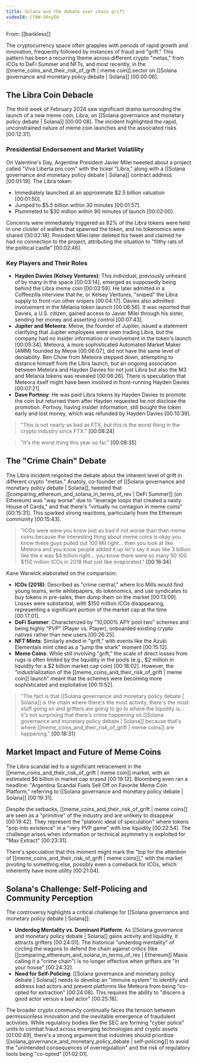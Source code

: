 ```yaml
---
title: Solana and the debate over chain grift
videoId: CfAW-S6xyEA
---
```


From: [[bankless]] <br/> 

The cryptocurrency space often grapples with periods of rapid growth and innovation, frequently followed by instances of fraud and "grift." This pattern has been a recurring theme across different crypto "metas," from ICOs to DeFi Summer and NFTs, and most recently, in the [[meme_coins_and_their_risk_of_grift | meme coin]] sector on [[Solana governance and monetary policy debate | Solana]] <a class="yt-timestamp" data-t="00:00:06">[00:00:06]</a>.

## The Libra Coin Debacle

The third week of February 2024 saw significant drama surrounding the launch of a new meme coin, Libra, on [[Solana governance and monetary policy debate | Solana]] <a class="yt-timestamp" data-t="00:00:08">[00:00:08]</a>. The incident highlighted the rapid, unconstrained nature of meme coin launches and the associated risks <a class="yt-timestamp" data-t="00:12:31">[00:12:31]</a>.

### Presidential Endorsement and Market Volatility
On Valentine's Day, Argentine President Javier Milei tweeted about a project called "Viva Liberta pro.com" with the ticker "Libra," along with a [[Solana governance and monetary policy debate | Solana]] contract address <a class="yt-timestamp" data-t="00:01:19">[00:01:19]</a>.
The Libra token:
*   Immediately launched at an approximate $2.5 billion valuation <a class="yt-timestamp" data-t="00:01:50">[00:01:50]</a>.
*   Jumped to $5.5 billion within 30 minutes <a class="yt-timestamp" data-t="00:01:57">[00:01:57]</a>.
*   Plummeted to $30 million within 90 minutes of launch <a class="yt-timestamp" data-t="00:02:00">[00:02:00]</a>.

Concerns were immediately triggered as 82% of the Libra tokens were held in one cluster of wallets that spawned the token, and no tokenomics were shared <a class="yt-timestamp" data-t="00:02:18">[00:02:18]</a>. President Milei later deleted his tweet and claimed he had no connection to the project, attributing the situation to "filthy rats of the political castle" <a class="yt-timestamp" data-t="00:02:46">[00:02:46]</a>.

### Key Players and Their Roles
*   **Hayden Davies (Kelsey Ventures)**: This individual, previously unheard of by many in the space <a class="yt-timestamp" data-t="00:03:14">[00:03:14]</a>, emerged as supposedly being behind the Libra meme coin <a class="yt-timestamp" data-t="00:03:59">[00:03:59]</a>. He later admitted in a Coffeezilla interview that he, or Kelsey Ventures, "sniped" the Libra supply to front-run other snipers <a class="yt-timestamp" data-t="00:04:17">[00:04:17]</a>. Davies also admitted involvement in the Melania token launch <a class="yt-timestamp" data-t="00:06:56">[00:06:56]</a>. It was reported that Davies, a U.S. citizen, gained access to Javier Milei through his sister, sending her money and asserting control <a class="yt-timestamp" data-t="00:07:43">[00:07:43]</a>.
*   **Jupiter and Meteora**: Meow, the founder of Jupiter, issued a statement clarifying that Jupiter employees were seen trading Libra, but the company had no insider information or involvement in the token's launch <a class="yt-timestamp" data-t="00:05:34">[00:05:34]</a>. Meteora, a more sophisticated Automated Market Maker (AMM) founded by Meow <a class="yt-timestamp" data-t="00:06:07">[00:06:07]</a>, did not have the same level of deniability. Ben Chow from Meteora stepped down, attempting to distance himself from the Libra launch, but an ongoing association between Meteora and Hayden Davies for not just Libra but also the M3 and Melania tokens was revealed <a class="yt-timestamp" data-t="00:06:26">[00:06:26]</a>. There is speculation that Meteora itself might have been involved in front-running Hayden Davies <a class="yt-timestamp" data-t="00:07:21">[00:07:21]</a>.
*   **Dave Portnoy**: He was paid Libra tokens by Hayden Davies to promote the coin but returned them after Hayden requested he not disclose the promotion. Portnoy, having insider information, still bought the token early and lost money, which was refunded by Hayden Davies <a class="yt-timestamp" data-t="00:10:39">[00:10:39]</a>.

> "This is not nearly as bad as FTX, but this is the worst thing in the crypto industry since FTX." <a class="yt-timestamp" data-t="00:08:24">[00:08:24]</a>

> "It's the worst thing this year so far." <a class="yt-timestamp" data-t="00:08:35">[00:08:35]</a>

## The "Crime Chain" Debate

The Libra incident reignited the debate about the inherent level of grift in different crypto "metas." Anatoly, co-founder of [[Solana governance and monetary policy debate | Solana]], tweeted that [[comparing_ethereum_and_solana_in_terms_of_rev | DeFi Summer]] (on Ethereum) was "way worse" due to "leverage loops that created a nasty House of Cards," and that there's "virtually no contagion in meme coins" <a class="yt-timestamp" data-t="00:15:31">[00:15:31]</a>. This sparked strong reactions, particularly from the Ethereum community <a class="yt-timestamp" data-t="00:15:43">[00:15:43]</a>.

> "ICOs were were you know just as bad if not worse than than meme coins because the interesting thing about meme coins is okay you know these guys pulled out 100 Mil right... then you look at like Meteora and you know people added it up let's say it was like 3 billion like the e was $4 billion right... you know there were so many 50 100 $150 million ICOs in 2018 that just like evaporated." <a class="yt-timestamp" data-t="00:16:34">[00:16:34]</a>

Kane Warwick elaborated on the comparison:
*   **ICOs (2018)**: Described as "crime central," where Ico Mills would find young teams, write whitepapers, do tokenomics, and use syndicates to buy tokens in pre-sales, then dump them on the market <a class="yt-timestamp" data-t="00:13:09">[00:13:09]</a>. Losses were substantial, with $150 million ICOs disappearing, representing a significant portion of the market cap at the time <a class="yt-timestamp" data-t="00:17:01">[00:17:01]</a>.
*   **DeFi Summer**: Characterized by "10,000% APY pool two" schemes and being highly "PVP" (Player vs. Player), onboarded existing crypto natives rather than new users <a class="yt-timestamp" data-t="00:26:25">[00:26:25]</a>.
*   **NFT Mints**: Similarly ended in "grift," with events like the Azuki Elementals mint cited as a "jump the shark" moment <a class="yt-timestamp" data-t="00:15:12">[00:15:12]</a>.
*   **Meme Coins**: While still involving "grift," the scale of direct losses from rugs is often limited by the liquidity in the pools (e.g., $2 million in liquidity for a $2 billion market cap coin) <a class="yt-timestamp" data-t="00:18:02">[00:18:02]</a>. However, the "industrialization of the [[meme_coins_and_their_risk_of_grift | meme coin]] launch" meant that the schemes were becoming more sophisticated and exploitative <a class="yt-timestamp" data-t="00:11:52">[00:11:52]</a>.

> "The fact is that [[Solana governance and monetary policy debate | Solana]] is the chain where there's the most activity, there's the most stuff going on and grifters are going to go to where the liquidity is... it's not surprising that there's crime happening on [[Solana governance and monetary policy debate | Solana]] because that's where [[meme_coins_and_their_risk_of_grift | meme coins]] are happening." <a class="yt-timestamp" data-t="00:18:31">[00:18:31]</a>

## Market Impact and Future of Meme Coins

The Libra scandal led to a significant retracement in the [[meme_coins_and_their_risk_of_grift | meme coin]] market, with an estimated $6 billion in market cap erased <a class="yt-timestamp" data-t="00:19:12">[00:19:12]</a>. Bloomberg even ran a headline: "Argentina Scandal Fuels Sell Off on Favorite Meme Coin Platform," referring to [[Solana governance and monetary policy debate | Solana]] <a class="yt-timestamp" data-t="00:19:31">[00:19:31]</a>.

Despite the setbacks, [[meme_coins_and_their_risk_of_grift | meme coins]] are seen as a "primitive" of the industry and are unlikely to disappear <a class="yt-timestamp" data-t="00:19:42">[00:19:42]</a>. They represent the "platonic ideal of speculation" where tokens "pop into existence" in a "very PVP game" with low liquidity <a class="yt-timestamp" data-t="00:22:54">[00:22:54]</a>. The challenge arises when information or technical asymmetry is exploited for "Max Extract" <a class="yt-timestamp" data-t="00:23:31">[00:23:31]</a>.

There's speculation that this moment might mark the "top for the attention of [[meme_coins_and_their_risk_of_grift | meme coins]]," with the market pivoting to something else, possibly even a comeback for ICOs, which inherently have more utility <a class="yt-timestamp" data-t="00:21:04">[00:21:04]</a>.

## Solana's Challenge: Self-Policing and Community Perception

The controversy highlights a critical challenge for [[Solana governance and monetary policy debate | Solana]]:
*   **Underdog Mentality vs. Dominant Platform**: As [[Solana governance and monetary policy debate | Solana]] gains activity and liquidity, it attracts grifters <a class="yt-timestamp" data-t="00:24:01">[00:24:01]</a>. The historical "underdog mentality" of circling the wagons to defend the chain against critics (like [[comparing_ethereum_and_solana_in_terms_of_rev | Ethereum]] Maxis calling it a "crime chain") is no longer effective when grifters are "in your house" <a class="yt-timestamp" data-t="00:24:32">[00:24:32]</a>.
*   **Need for Self-Policing**: [[Solana governance and monetary policy debate | Solana]] needs to develop an "immune system" to identify and address bad actors and prevent platforms like Meteora from being "co-opted for extraction" <a class="yt-timestamp" data-t="00:24:08">[00:24:08]</a>. This requires the ability to "discern a good actor versus a bad actor" <a class="yt-timestamp" data-t="00:25:18">[00:25:18]</a>.

The broader crypto community continually faces the tension between permissionless innovation and the inevitable emergence of fraudulent activities. While regulatory bodies like the SEC are forming "cyber police" units to combat fraud across emerging technologies and crypto assets <a class="yt-timestamp" data-t="01:00:49">[01:00:49]</a>, there's a strong argument that industries should prioritize [[solana_governance_and_monetary_policy_debate | self-policing]] to avoid the "unintended consequences of overregulation" and the risk of regulatory tools being "co-opted" <a class="yt-timestamp" data-t="01:02:01">[01:02:01]</a>.